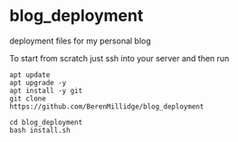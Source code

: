 # blog_deployment
deployment files for my personal blog 

To start from scratch just ssh into your server and then run
```
apt update
apt upgrade -y
apt install -y git
git clone 
https://github.com/BerenMillidge/blog_deployment

cd blog_deployment
bash install.sh

